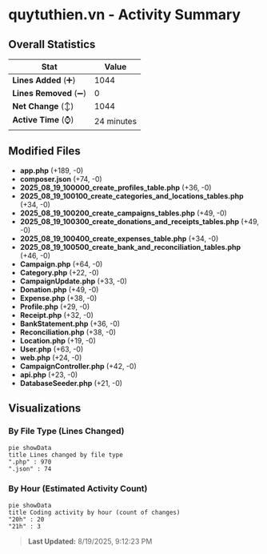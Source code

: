# quytuthien.vn - Activity Summary 

## Overall Statistics

| Stat                   | Value                                                             |
| ---------------------- | ----------------------------------------------------------------- |
| **Lines Added** (➕)   | 1044                                          |
| **Lines Removed** (➖) | 0                                        |
| **Net Change** (↕)    | 1044                |
| **Active Time** (⌚)   | 24 minutes |


## Modified Files
- **app.php** (+189, -0)
- **composer.json** (+74, -0)
- **2025_08_19_100000_create_profiles_table.php** (+36, -0)
- **2025_08_19_100100_create_categories_and_locations_tables.php** (+34, -0)
- **2025_08_19_100200_create_campaigns_tables.php** (+49, -0)
- **2025_08_19_100300_create_donations_and_receipts_tables.php** (+49, -0)
- **2025_08_19_100400_create_expenses_table.php** (+34, -0)
- **2025_08_19_100500_create_bank_and_reconciliation_tables.php** (+46, -0)
- **Campaign.php** (+64, -0)
- **Category.php** (+22, -0)
- **CampaignUpdate.php** (+33, -0)
- **Donation.php** (+49, -0)
- **Expense.php** (+38, -0)
- **Profile.php** (+29, -0)
- **Receipt.php** (+32, -0)
- **BankStatement.php** (+36, -0)
- **Reconciliation.php** (+38, -0)
- **Location.php** (+19, -0)
- **User.php** (+63, -0)
- **web.php** (+24, -0)
- **CampaignController.php** (+42, -0)
- **api.php** (+23, -0)
- **DatabaseSeeder.php** (+21, -0)

## Visualizations

### By File Type (Lines Changed)

```mermaid
pie showData
title Lines changed by file type
".php" : 970
".json" : 74
```

### By Hour (Estimated Activity Count)

```mermaid
pie showData
title Coding activity by hour (count of changes)
"20h" : 20
"21h" : 3
```


> **Last Updated:** 8/19/2025, 9:12:23 PM